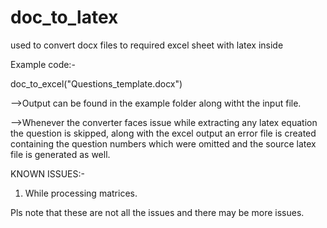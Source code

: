 # doc_to_latex
used to convert docx files to required excel sheet with latex inside


Example code:-

doc_to_excel("Questions_template.docx")


-->Output can be found in the example folder along witht the input file.

-->Whenever the converter faces issue while extracting any latex equation the question is skipped,
    along with the excel output an error file is created containing the question numbers which were omitted and 
    the source latex file is generated as well.
    
 KNOWN ISSUES:-
 1) While processing matrices.
 
 
 Pls note that these are not all the issues and there may be more issues.
 
